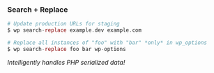 ### Search + Replace

```php
# Update production URLs for staging
$ wp search-replace example.dev example.com

# Replace all instances of "foo" with "bar" *only* in wp_options
$ wp search-replace foo bar wp-options
```

*Intelligently handles PHP serialized data!*